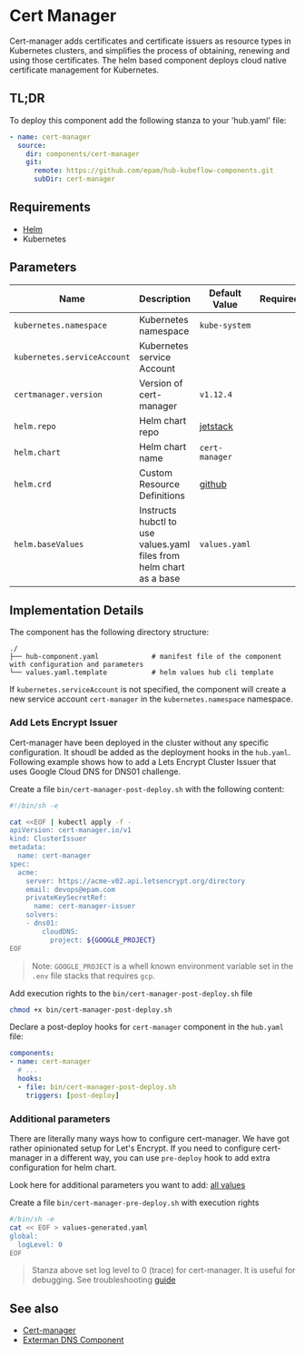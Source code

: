 # Cert Manager

Cert-manager adds certificates and certificate issuers as resource types in Kubernetes clusters, and simplifies the process of obtaining, renewing and using those certificates. 
The helm based component deploys cloud native certificate management for Kubernetes.

## TL;DR

To deploy this component add the following stanza to your 'hub.yaml' file:

```yaml
- name: cert-manager
  source:
    dir: components/cert-manager
    git:
      remote: https://github.com/epam/hub-kubeflow-components.git
      subDir: cert-manager
```

## Requirements

* [Helm](https://helm.sh/docs/intro/install/)
* Kubernetes

## Parameters

| Name                        | Description                 | Default Value                                                                                       | Required |
|-----------------------------|-----------------------------|-----------------------------------------------------------------------------------------------------|:--------:|
| `kubernetes.namespace`      | Kubernetes namespace        | `kube-system`                                                                                       |          |
| `kubernetes.serviceAccount` | Kubernetes service Account  |                                                                                                     |          |
| `certmanager.version`              | Version of cert-manager     | `v1.12.4`                 |          |
| `helm.repo`                 | Helm chart repo             | [jetstack](https://charts.jetstack.io)          |          |
| `helm.chart`                | Helm chart name             | `cert-manager`                                                                                      |          |
| `helm.crd`                  | Custom Resource Definitions | [github](https://github.com/jetstack/cert-manager/releases/download/${helm.version}/cert-manager.crds.yaml) |          |
| `helm.baseValues`                | Instructs hubctl to use values.yaml files from helm chart as a base | `values.yaml` |          |

## Implementation Details

The component has the following directory structure:

```text
./
├── hub-component.yaml             # manifest file of the component with configuration and parameters
└── values.yaml.template           # helm values hub cli template

```

If `kubernetes.serviceAccount` is not specified, the component will create a new service account `cert-manager` in the `kubernetes.namespace` namespace.

### Add Lets Encrypt Issuer

Cert-manager have been deployed in the cluster without any specific configuration. It shoudl be added as the deployment hooks in the `hub.yaml`. Following example shows how to add a Lets Encrypt Cluster Issuer that uses Google Cloud DNS for DNS01 challenge.

Create a file `bin/cert-manager-post-deploy.sh` with the following content:

```bash
#!/bin/sh -e

cat <<EOF | kubectl apply -f - 
apiVersion: cert-manager.io/v1
kind: ClusterIssuer
metadata:
  name: cert-manager
spec:
  acme:
    server: https://acme-v02.api.letsencrypt.org/directory
    email: devops@epam.com
    privateKeySecretRef:
      name: cert-manager-issuer
    solvers:
    - dns01:
        cloudDNS:
          project: ${GOOGLE_PROJECT}
EOF
```

> Note: `GOOGLE_PROJECT` is a whell known environment variable set in the `.env` file stacks that requires `gcp`.

Add execution rights to the `bin/cert-manager-post-deploy.sh` file

```bash
chmod +x bin/cert-manager-post-deploy.sh
```

Declare a post-deploy hooks for `cert-manager` component in the `hub.yaml` file:

```yaml
components:
- name: cert-manager
  # ...
  hooks:
  - file: bin/cert-manager-post-deploy.sh
    triggers: [post-deploy]
```

### Additional parameters

There are literally many ways how to configure cert-manager. We have got rather opinionated setup for Let's Encrypt. If you need to configure cert-manager in a different way, you can use `pre-deploy` hook to add extra configuration for helm chart.

Look here for additional parameters you want to add: [all values]([Title](https://github.com/cert-manager/cert-manager/blob/master/deploy/charts/cert-manager/values.yaml))

Create a file `bin/cert-manager-pre-deploy.sh` with execution rights

```bash
#/bin/sh -e
cat << EOF > values-generated.yaml
global:
  logLevel: 0
EOF
```

> Stanza above set log level to 0 (trace) for cert-manager. It is useful for debugging. See troubleshooting [guide](https://cert-manager.io/docs/troubleshooting//)

## See also

* [Cert-manager](https://cert-manager.io/docs/)
* [Exterman DNS Component](https://github.com/epam/hub-kubeflow-components/tree/develop/external-dns)
